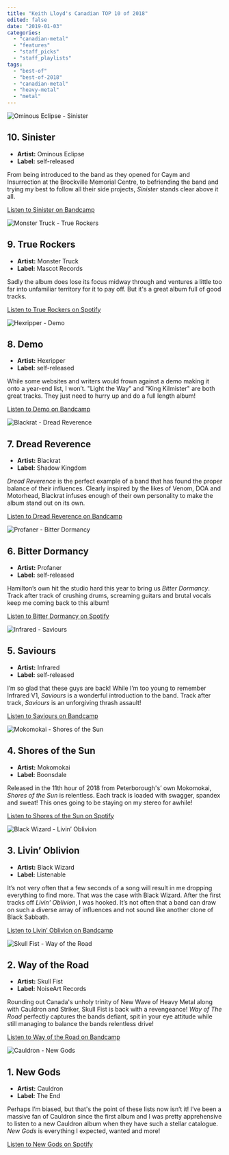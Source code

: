 ```yaml
---
title: "Keith Lloyd's Canadian TOP 10 of 2018"
edited: false
date: "2019-01-03"
categories:
  - "canadian-metal"
  - "features"
  - "staff_picks"
  - "staff_playlists"
tags:
  - "best-of"
  - "best-of-2018"
  - "canadian-metal"
  - "heavy-metal"
  - "metal"
---
```


![Ominous Eclipse - Sinister](https://res.cloudinary.com/dy8mxogvn/image/upload/c_fill,f_auto,g_center,h_540,q_auto:good,w_540/v1546376575/a3105373031_16.jpg)

## 10\. Sinister

- **Artist:** Ominous Eclipse
- **Label:** self-released

From being introduced to the band as they opened for Caym and Insurrection at the Brockville Memorial Centre, to befriending the band and trying my best to follow all their side projects, _Sinister_ stands clear above it all.

[Listen to Sinister on Bandcamp](https://ominouseclipse.bandcamp.com/album/sinister)

![Monster Truck - True Rockers](https://res.cloudinary.com/dy8mxogvn/image/upload/c_fill,f_auto,g_center,h_540,q_auto:good,w_540/v1546015933/681a6c7a7b6a631c75fdf6c6b09e9b9028cedb6d.jpg)

## 9\. True Rockers

- **Artist:** Monster Truck
- **Label:** Mascot Records

Sadly the album does lose its focus midway through and ventures a little too far into unfamiliar territory for it to pay off. But it's a great album full of good tracks.

[Listen to True Rockers on Spotify](https://open.spotify.com/album/2oDUKSoRAmBVmIKogtfqVu)

![Hexripper - Demo](https://res.cloudinary.com/dy8mxogvn/image/upload/c_fill,f_auto,g_center,h_540,q_auto:good,w_540/v1546376311/a2052939585_16.jpg)

## 8\. Demo

- **Artist:** Hexripper
- **Label:** self-released

While some websites and writers would frown against a demo making it onto a year-end list, I won’t. "Light the Way" and "King Kilmister" are both great tracks. They just need to hurry up and do a full length album!

[Listen to Demo on Bandcamp](https://hexripper.bandcamp.com/album/demo-2018)

![Blackrat - Dread Reverence](https://res.cloudinary.com/dy8mxogvn/image/upload/c_fill,f_auto,g_center,h_540,q_auto:good,w_540/v1546372639/a3336273237_16.jpg)

## 7\. Dread Reverence

- **Artist:** Blackrat
- **Label:** Shadow Kingdom

_Dread Reverence_ is the perfect example of a band that has found the proper balance of their influences. Clearly inspired by the likes of Venom, DOA and Motorhead, Blackrat infuses enough of their own personality to make the album stand out on its own.

[Listen to Dread Reverence on Bandcamp](https://shadowkingdomrecords.bandcamp.com/album/dread-reverence)

![Profaner - Bitter Dormancy](https://res.cloudinary.com/dy8mxogvn/image/upload/c_fill,f_auto,g_center,h_540,q_auto:good,w_540/v1546376052/c5966c8609ee9d5eb87d4c6a4903d166f12e318c.jpg)

## 6\. Bitter Dormancy

- **Artist:** Profaner
- **Label:** self-released

Hamilton’s own hit the studio hard this year to bring us _Bitter Dormancy_. Track after track of crushing drums, screaming guitars and brutal vocals keep me coming back to this album!

[Listen to Bitter Dormancy on Spotify](https://open.spotify.com/album/6Iq6hVvACd5KnXnwGZ57vU)

![Infrared - Saviours](https://res.cloudinary.com/dy8mxogvn/image/upload/c_fill,f_auto,g_center,h_540,q_auto:good,w_540/v1546375868/a0096646610_16.jpg)

## 5\. Saviours

- **Artist:** Infrared
- **Label:** self-released

I’m so glad that these guys are back! While I’m too young to remember Infrared V1, _Saviours_ is a wonderful introduction to the band. Track after track, _Saviours_ is an unforgiving thrash assault!

[Listen to Saviours on Bandcamp](https://infraredmetal.bandcamp.com/album/saviours)

![Mokomokai - Shores of the Sun](https://res.cloudinary.com/dy8mxogvn/image/upload/c_fill,f_auto,g_center,h_540,q_auto:good,w_540/v1546375748/0429c7509bcf91993cc571bb732f35c1a0746777.jpg)

## 4\. Shores of the Sun

- **Artist:** Mokomokai
- **Label:** Boonsdale

Released in the 11th hour of 2018 from Peterborough's’ own Mokomokai, _Shores of the Sun_ is relentless. Each track is loaded with swagger, spandex and sweat! This ones going to be staying on my stereo for awhile!

[Listen to Shores of the Sun on Spotify](https://open.spotify.com/album/3KeBwvKmuJi2cGWKXlyF05)

![Black Wizard - Livin’ Oblivion](https://res.cloudinary.com/dy8mxogvn/image/upload/c_fill,f_auto,g_center,h_540,q_auto:good,w_540/v1546372929/a1145379369_16.jpg)

## 3\. Livin’ Oblivion

- **Artist:** Black Wizard
- **Label:** Listenable

It’s not very often that a few seconds of a song will result in me dropping everything to find more. That was the case with Black Wizard. After the first tracks off _Livin' Oblivion_, I was hooked. It’s not often that a band can draw on such a diverse array of influences and not sound like another clone of Black Sabbath.

[Listen to Livin’ Oblivion on Bandcamp](https://listenable-records.bandcamp.com/album/livin-oblivion)

![Skull Fist - Way of the Road](https://res.cloudinary.com/dy8mxogvn/image/upload/c_fill,f_auto,g_center,h_540,q_auto:good,w_540/v1546016441/c6c59c5e644b6b1451cc6945d6320757ca9e6c8d.jpg)

## 2\. Way of the Road

- **Artist:** Skull Fist
- **Label:** NoiseArt Records

Rounding out Canada's unholy trinity of New Wave of Heavy Metal along with Cauldron and Striker, Skull Fist is back with a revengeance! _Way of The Road_ perfectly captures the bands defiant, spit in your eye attitude while still managing to balance the bands relentless drive!

[Listen to Way of the Road on Bandcamp](https://open.spotify.com/album/3gvpjZ6f0k0wUYGcWB9c2a)

![Cauldron - New Gods](https://res.cloudinary.com/dy8mxogvn/image/upload/c_fill,f_auto,g_center,h_540,q_auto:good,w_540/v1546015768/1c6dfe1896034fd864201eb8554d4946ed291fd7.jpg)

## 1\. New Gods

- **Artist:** Cauldron
- **Label:** The End

Perhaps I’m biased, but that's the point of these lists now isn’t it! I’ve been a massive fan of Cauldron since the first album and I was pretty apprehensive to listen to a new Cauldron album when they have such a stellar catalogue. _New Gods_ is everything I expected, wanted and more!

[Listen to New Gods on Spotify](https://open.spotify.com/album/7Bw7zO72W0BKpdCCHjqdzX)
